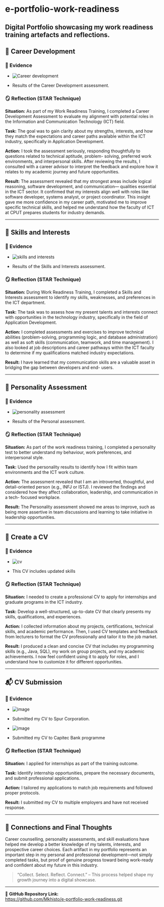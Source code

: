 # e-portfolio-work-readiness
Digital Portfolio showcasing my work readiness training artefacts and reflections.
---
## 👤 Career Development

### 📌 Evidence
- ![Career development](https://github.com/user-attachments/assets/a16ae28d-ca55-4d46-aa12-c205c6201f14)

- Results of the Career Development assessment.

### 🪞 Reflection (STAR Technique)
**Situation:** As part of my Work Readiness Training, I completed a Career Development Assessment to evaluate my alignment with 
               potential roles in the Information and Communication Technology (ICT) field.  
               
**Task:**     The goal was to gain clarity about my strengths, interests, and how they match the expectations and career paths 
              available within the ICT industry, specifically in Application Development.
              
**Action:**  I took the assessment seriously, responding thoughtfully to questions related to technical aptitude, problem- 
             solving, 
             preferred work environments, and interpersonal skills. After reviewing the results, I consulted with a career 
             advisor 
             to interpret the feedback and explore how it relates to my academic journey and future opportunities.

**Result:** The assessment revealed that my strongest areas include logical reasoning, software development, and communication— 
            qualities essential in the ICT sector. It confirmed that my interests align well with roles like software developer, 
            systems analyst, or project coordinator. This insight gave me more confidence in my career path, motivated me to 
            improve specific technical skills, and helped me understand how the faculty of ICT at CPUT prepares students for 
            industry demands.

---

## 🧠 Skills and Interests

### 📌 Evidence
- ![skills and interests](https://github.com/user-attachments/assets/4d0af873-ca64-439a-8358-f81b88b75d66)

- Results of the Skills and Interests assessment.
  
### 🪞 Reflection (STAR Technique)
**Situation:**  During Work Readiness Training, I completed a Skills and Interests assessment to identify my skills, weaknesses, 
                and preferences in the ICT department. 
                
**Task:**  The task was to assess how my present talents and interests connect with opportunities in the technology industry, 
           specifically in the field of Application Development.


**Action:** I completed assessments and exercises to improve technical abilities (problem-solving, programming logic, and 
            database administration) as well as soft skills (communication, teamwork, and time management). I also looked at job 
            descriptions and career pathways within the ICT faculty to determine if my qualifications matched industry 
            expectations.  
            
**Result:**  I have learned that my communication skills are a valuable asset in bridging the gap between developers and end- 
             users. 



---

## 🧬 Personality Assessment

### 📌 Evidence
- ![personality assessment](https://github.com/user-attachments/assets/b2f065f6-ed4c-4789-a998-da5ec7bc3620)

- Results of the Personal assessment.
  
### 🪞 Reflection (STAR Technique)
**Situation:**  As part of the work readiness training, I completed a personality test to better understand my behaviour, work 
                preferences, and interpersonal style. 
                
**Task:**      Used the personality results to identify how I fit within team environments and the ICT work culture.

  
**Action:**    The assessment revealed that I am an introverted, thoughtful, and detail-oriented person (e.g., INFJ or ISTJ). I 
               reviewed the findings and considered how they affect collaboration, leadership, and communication in a tech- 
               focused workplace.
               
**Result:**    The Personality assessment showed me areas to improve, such as being more assertive in team discussions and 
               learning to take initiative in leadership opportunities.

---

## 📄 Create a CV

### 📌 Evidence
- ![cv](https://github.com/user-attachments/assets/71e85961-fe3d-410f-8438-1e45bbfcfbea)

- This CV includes updated skills
### 🪞 Reflection (STAR Technique)
**Situation:** I needed to create a professional CV to apply for internships and graduate programs in the ICT 
               industry.  
               
**Task:**    Develop a well-structured, up-to-date CV that clearly presents my skills, qualifications, and 
             experiences.  
             
**Action:** I collected information about my projects, certifications, technical skills, and academic 
            performance. Then, I used CV templates and feedback from lecturers to format the CV professionally 
            and tailor it to the job market.
            
**Result:** I produced a clean and concise CV that includes my programming skills (e.g., Java, SQL), my work on 
            group projects, and my academic achievements. I now feel confident using it to apply for roles, and 
            I understand how to customize it for different opportunities.

---

## 📬 CV Submission

### 📌 Evidence
- ![image](https://github.com/user-attachments/assets/e8f84cef-35cc-46f3-a3fa-2cf8ec65cd02)
- Submitted my CV to Spur Corporation.

- ![image](https://github.com/user-attachments/assets/096fcd25-5ace-44bb-acc9-a9d2e9161e38)
- Submitted my CV to Capitec Bank programme


### 🪞 Reflection (STAR Technique)
**Situation:** I applied for internships as part of the training outcome.  

**Task:**  Identify internship opportunities, prepare the necessary documents, and submit professional 
            applications.
            
**Action:** I tailored my applications to match job requirements and followed proper protocols.

**Result:** I submitted my CV to multiple employers and have not received response.

---

## 🔗 Connections and Final Thoughts

Career counselling, personality assessments, and skill evaluations have helped me develop a better knowledge of my talents, interests, and prospective career choices. Each artifact in my portfolio represents an important step in my personal and professional development—not simply completed tasks, but proof of genuine progress toward being work-ready and confident about my future in this industry.

> “Collect. Select. Reflect. Connect.” – This process helped shape my growth journey into a digital showcase.

---

📌 **GitHub Repository Link:**  
https://github.com/Mkhisto/e-portfolio-work-readiness.git

